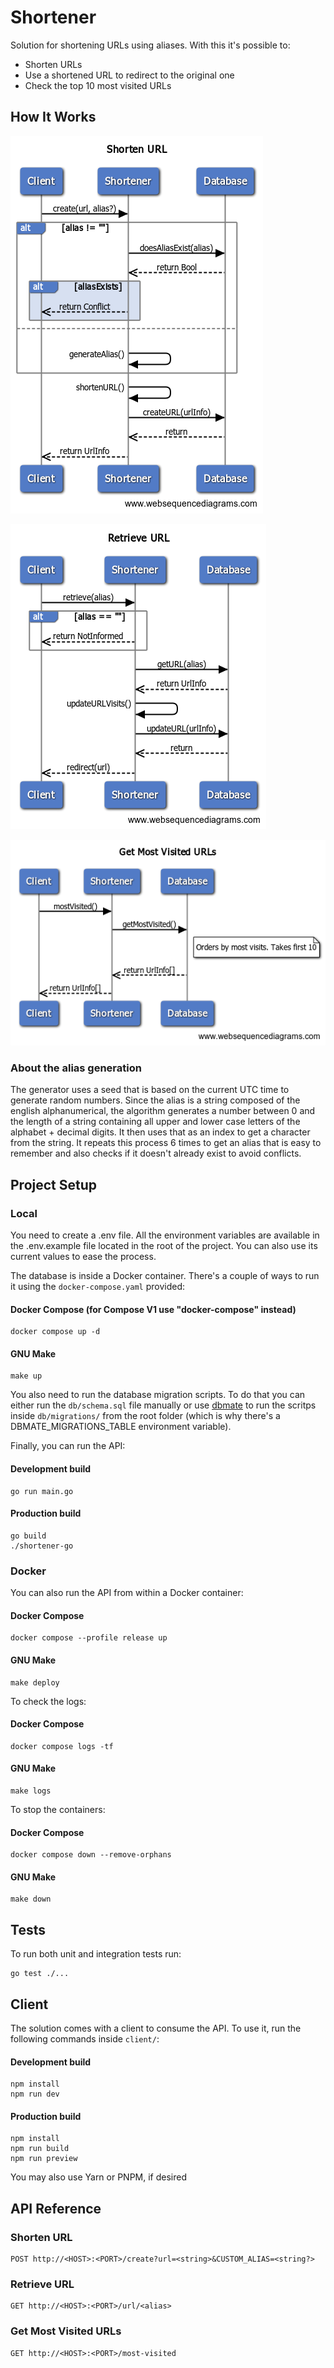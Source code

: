 # Shortener
Solution for shortening URLs using aliases. With this it's possible to:
- Shorten URLs
- Use a shortened URL to redirect to the original one
- Check the top 10 most visited URLs

## How It Works
![](docs/Shorten%20URL.png)

![](docs/Retrieve%20URL.png)

![](docs/Get%20Most%20Visited%20URLs.png)

### About the alias generation
The generator uses a seed that is based on the current UTC time to generate random numbers.
Since the alias is a string composed of the english alphanumerical, the algorithm generates
a number between 0 and the length of a string containing all upper and lower case letters of
the alphabet + decimal digits. It then uses that as an index to get a character from the
string. It repeats this process 6 times to get an alias that is easy to remember and also
checks if it doesn't already exist to avoid conflicts.

## Project Setup
### Local
You need to create a .env file. All the environment variables are available in the .env.example
file located in the root of the project. You can also use its current values to ease the process.

The database is inside a Docker container. There's a couple of ways to run it using the `docker-compose.yaml` provided:
#### Docker Compose (for Compose V1 use "docker-compose" instead)
```shell
docker compose up -d
```
#### GNU Make
```shell
make up
```

You also need to run the database migration scripts. To do that you can either run the `db/schema.sql`
file manually or use [dbmate](https://github.com/amacneil/dbmate) to run the scritps inside `db/migrations/`
from the root folder (which is why there's a DBMATE_MIGRATIONS_TABLE environment variable).

Finally, you can run the API:

#### Development build
```shell
go run main.go
```
#### Production build
```shell
go build
./shortener-go
```

### Docker
You can also run the API from within a Docker container:
#### Docker Compose
```shell
docker compose --profile release up
```
#### GNU Make
```shell
make deploy
```

To check the logs:
#### Docker Compose
```shell
docker compose logs -tf
```
#### GNU Make
```shell
make logs
```

To stop the containers:
#### Docker Compose
```shell
docker compose down --remove-orphans
```
#### GNU Make
```shell
make down
```

## Tests
To run both unit and integration tests run:
```shell
go test ./...
```

## Client
The solution comes with a client to consume the API. To use it, run the following commands
inside `client/`:
#### Development build
```shell
npm install
npm run dev
```
#### Production build
```shell
npm install
npm run build
npm run preview
```

You may also use Yarn or PNPM, if desired

## API Reference
### Shorten URL
```
POST http://<HOST>:<PORT>/create?url=<string>&CUSTOM_ALIAS=<string?>
```
### Retrieve URL
```
GET http://<HOST>:<PORT>/url/<alias>
```
### Get Most Visited URLs
```
GET http://<HOST>:<PORT>/most-visited
```